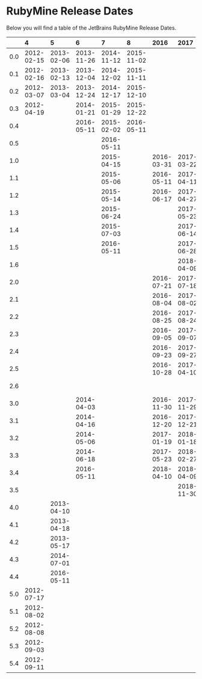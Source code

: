 # RubyMine Release Dates
Below you will find a table of the JetBrains RubyMine Release Dates.

|     | 4          | 5          | 6          | 7          | 8          | 2016       | 2017       | 2018       | 2019       | 2020       | 2021       | 2022       |
|----:|:-----------|:-----------|:-----------|:-----------|:-----------|:-----------|:-----------|:-----------|:-----------|:-----------|:-----------|:-----------|
| 0.0 | 2012-02-15 | 2013-02-06 | 2013-11-26 | 2014-11-12 | 2015-11-02 |            |            |            |            |            |            |            |
| 0.1 | 2012-02-16 | 2013-02-13 | 2013-12-04 | 2014-12-02 | 2015-11-11 |            |            |            |            |            |            |            |
| 0.2 | 2012-03-07 | 2013-03-04 | 2013-12-24 | 2014-12-17 | 2015-12-10 |            |            |            |            |            |            |            |
| 0.3 | 2012-04-19 |            | 2014-01-21 | 2015-01-29 | 2015-12-22 |            |            |            |            |            |            |            |
| 0.4 |            |            | 2016-05-11 | 2015-02-02 | 2016-05-11 |            |            |            |            |            |            |            |
| 0.5 |            |            |            | 2016-05-11 |            |            |            |            |            |            |            |            |
| 1.0 |            |            |            | 2015-04-15 |            | 2016-03-31 | 2017-03-22 | 2018-04-04 | 2019-04-04 | 2020-04-14 | 2021-04-07 | 2022-04-12 |
| 1.1 |            |            |            | 2015-05-06 |            | 2016-05-11 | 2017-04-11 | 2018-04-12 | 2019-04-24 | 2020-04-30 | 2021-04-30 | 2022-05-16 |
| 1.2 |            |            |            | 2015-05-14 |            | 2016-06-17 | 2017-04-27 | 2018-05-04 | 2019-05-22 | 2020-06-03 | 2021-06-02 | 2022-06-03 |
| 1.3 |            |            |            | 2015-06-24 |            |            | 2017-05-23 | 2018-05-18 | 2019-07-16 | 2020-07-10 | 2021-07-05 |            |
| 1.4 |            |            |            | 2015-07-03 |            |            | 2017-06-14 | 2018-06-29 | 2019-08-02 | 2020-07-22 |            |            |
| 1.5 |            |            |            | 2016-05-11 |            |            | 2017-06-28 | 2018-08-01 | 2019-04-27 |            |            |            |
| 1.6 |            |            |            |            |            |            | 2018-04-09 | 2018-11-30 |            |            |            |            |
| 2.0 |            |            |            |            |            | 2016-07-21 | 2017-07-18 | 2018-07-26 | 2019-07-29 | 2020-07-29 | 2021-07-27 |            |
| 2.1 |            |            |            |            |            | 2016-08-04 | 2017-08-02 | 2018-08-10 | 2019-08-21 | 2020-08-27 | 2021-08-26 |            |
| 2.2 |            |            |            |            |            | 2016-08-25 | 2017-08-24 | 2018-08-29 | 2019-09-09 | 2020-09-16 | 2021-09-17 |            |
| 2.3 |            |            |            |            |            | 2016-09-05 | 2017-09-07 | 2018-09-25 | 2019-09-25 | 2020-10-09 | 2021-10-15 |            |
| 2.4 |            |            |            |            |            | 2016-09-23 | 2017-09-27 | 2018-10-17 | 2019-10-29 | 2020-11-26 | 2021-12-23 |            |
| 2.5 |            |            |            |            |            | 2016-10-28 | 2017-04-10 | 2018-11-19 |            |            |            |            |
| 2.6 |            |            |            |            |            |            |            | 2018-12-06 |            |            |            |            |
| 3.0 |            |            | 2014-04-03 |            |            | 2016-11-30 | 2017-11-29 | 2018-11-22 | 2019-11-28 | 2020-12-01 | 2021-11-30 |            |
| 3.1 |            |            | 2014-04-16 |            |            | 2016-12-20 | 2017-12-21 | 2018-12-12 | 2019-12-19 | 2020-12-30 | 2021-12-29 |            |
| 3.2 |            |            | 2014-05-06 |            |            | 2017-01-19 | 2018-01-18 | 2018-12-26 | 2020-01-23 | 2021-01-28 | 2022-01-28 |            |
| 3.3 |            |            | 2014-06-18 |            |            | 2017-05-23 | 2018-02-27 | 2019-01-17 | 2020-02-13 | 2021-03-18 | 2022-03-17 |            |
| 3.4 |            |            | 2016-05-11 |            |            | 2018-04-10 | 2018-04-09 | 2019-02-12 | 2020-03-20 | 2021-04-29 |            |            |
| 3.5 |            |            |            |            |            |            | 2018-11-30 | 2019-02-27 | 2020-05-08 |            |            |            |
| 4.0 |            | 2013-04-10 |            |            |            |            |            |            |            |            |            |            |
| 4.1 |            | 2013-04-18 |            |            |            |            |            |            |            |            |            |            |
| 4.2 |            | 2013-05-17 |            |            |            |            |            |            |            |            |            |            |
| 4.3 |            | 2014-07-01 |            |            |            |            |            |            |            |            |            |            |
| 4.4 |            | 2016-05-11 |            |            |            |            |            |            |            |            |            |            |
| 5.0 | 2012-07-17 |            |            |            |            |            |            |            |            |            |            |            |
| 5.1 | 2012-08-02 |            |            |            |            |            |            |            |            |            |            |            |
| 5.2 | 2012-08-08 |            |            |            |            |            |            |            |            |            |            |            |
| 5.3 | 2012-09-03 |            |            |            |            |            |            |            |            |            |            |            |
| 5.4 | 2012-09-11 |            |            |            |            |            |            |            |            |            |            |            |